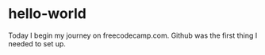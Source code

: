 # hello-world

Today I begin my journey on freecodecamp.com. Github was the first thing I needed to set up.

